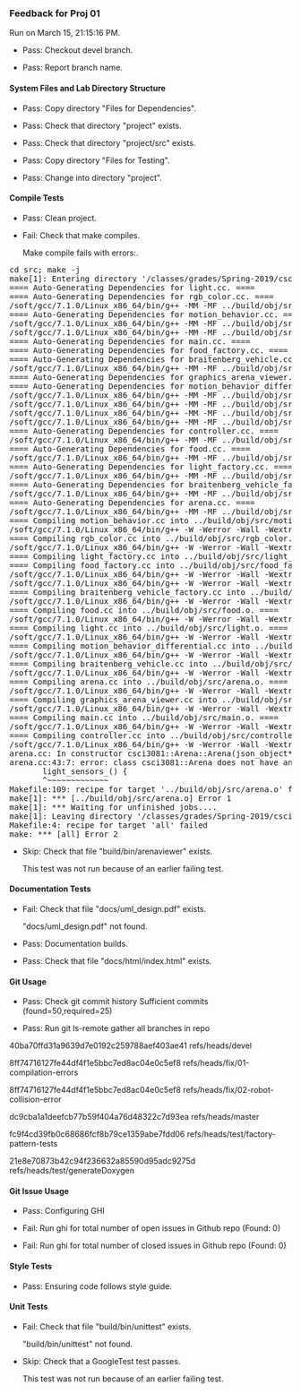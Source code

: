 ### Feedback for Proj 01

Run on March 15, 21:15:16 PM.

+ Pass: Checkout devel branch.



+ Pass: Report branch name.




#### System Files and Lab Directory Structure

+ Pass: Copy directory "Files for Dependencies".



+ Pass: Check that directory "project" exists.

+ Pass: Check that directory "project/src" exists.

+ Pass: Copy directory "Files for Testing".



+ Pass: Change into directory "project".


#### Compile Tests

+ Pass: Clean project.



+ Fail: Check that make compiles.

    Make compile fails with errors:.
<pre>cd src; make -j
make[1]: Entering directory '/classes/grades/Spring-2019/csci3081/dtorban/csci3081-grading-env/grading-scripts/grading/Proj_01_Full_Feedback/repo-scher528/project/src'
==== Auto-Generating Dependencies for light.cc. ====
==== Auto-Generating Dependencies for rgb_color.cc. ====
/soft/gcc/7.1.0/Linux_x86_64/bin/g++ -MM -MF ../build/obj/src/light.d -MP -MT ../build/obj/src/light.o -W -Werror -Wall -Wextra -fdiagnostics-color=always -Wno-missing-field-initializers -Wshadow -Wcast-align -Wcast-qual -Wformat=2 -Winit-self -Wlogical-op -Wmissing-declarations -Wmissing-include-dirs -Wredundant-decls -Wswitch-default -Weffc++ -Wsuggest-override -Wstrict-null-sentinel -Wsign-promo -Wold-style-cast -Woverloaded-virtual -Wctor-dtor-privacy -g -std=c++14 -c -I.. -I. -isystem/classes/grades/Spring-2019/csci3081/csel-s19c3081/include -isystem/classes/grades/Spring-2019/csci3081/csel-s19c3081/include/nanovg -isystem/classes/grades/Spring-2019/csci3081/csel-s19c3081/include/MinGfx-1.0 light.cc
==== Auto-Generating Dependencies for motion_behavior.cc. ====
/soft/gcc/7.1.0/Linux_x86_64/bin/g++ -MM -MF ../build/obj/src/rgb_color.d -MP -MT ../build/obj/src/rgb_color.o -W -Werror -Wall -Wextra -fdiagnostics-color=always -Wno-missing-field-initializers -Wshadow -Wcast-align -Wcast-qual -Wformat=2 -Winit-self -Wlogical-op -Wmissing-declarations -Wmissing-include-dirs -Wredundant-decls -Wswitch-default -Weffc++ -Wsuggest-override -Wstrict-null-sentinel -Wsign-promo -Wold-style-cast -Woverloaded-virtual -Wctor-dtor-privacy -g -std=c++14 -c -I.. -I. -isystem/classes/grades/Spring-2019/csci3081/csel-s19c3081/include -isystem/classes/grades/Spring-2019/csci3081/csel-s19c3081/include/nanovg -isystem/classes/grades/Spring-2019/csci3081/csel-s19c3081/include/MinGfx-1.0 rgb_color.cc
/soft/gcc/7.1.0/Linux_x86_64/bin/g++ -MM -MF ../build/obj/src/motion_behavior.d -MP -MT ../build/obj/src/motion_behavior.o -W -Werror -Wall -Wextra -fdiagnostics-color=always -Wno-missing-field-initializers -Wshadow -Wcast-align -Wcast-qual -Wformat=2 -Winit-self -Wlogical-op -Wmissing-declarations -Wmissing-include-dirs -Wredundant-decls -Wswitch-default -Weffc++ -Wsuggest-override -Wstrict-null-sentinel -Wsign-promo -Wold-style-cast -Woverloaded-virtual -Wctor-dtor-privacy -g -std=c++14 -c -I.. -I. -isystem/classes/grades/Spring-2019/csci3081/csel-s19c3081/include -isystem/classes/grades/Spring-2019/csci3081/csel-s19c3081/include/nanovg -isystem/classes/grades/Spring-2019/csci3081/csel-s19c3081/include/MinGfx-1.0 motion_behavior.cc
==== Auto-Generating Dependencies for main.cc. ====
==== Auto-Generating Dependencies for food_factory.cc. ====
==== Auto-Generating Dependencies for braitenberg_vehicle.cc. ====
/soft/gcc/7.1.0/Linux_x86_64/bin/g++ -MM -MF ../build/obj/src/food_factory.d -MP -MT ../build/obj/src/food_factory.o -W -Werror -Wall -Wextra -fdiagnostics-color=always -Wno-missing-field-initializers -Wshadow -Wcast-align -Wcast-qual -Wformat=2 -Winit-self -Wlogical-op -Wmissing-declarations -Wmissing-include-dirs -Wredundant-decls -Wswitch-default -Weffc++ -Wsuggest-override -Wstrict-null-sentinel -Wsign-promo -Wold-style-cast -Woverloaded-virtual -Wctor-dtor-privacy -g -std=c++14 -c -I.. -I. -isystem/classes/grades/Spring-2019/csci3081/csel-s19c3081/include -isystem/classes/grades/Spring-2019/csci3081/csel-s19c3081/include/nanovg -isystem/classes/grades/Spring-2019/csci3081/csel-s19c3081/include/MinGfx-1.0 food_factory.cc
==== Auto-Generating Dependencies for graphics_arena_viewer.cc. ====
==== Auto-Generating Dependencies for motion_behavior_differential.cc. ====
/soft/gcc/7.1.0/Linux_x86_64/bin/g++ -MM -MF ../build/obj/src/main.d -MP -MT ../build/obj/src/main.o -W -Werror -Wall -Wextra -fdiagnostics-color=always -Wno-missing-field-initializers -Wshadow -Wcast-align -Wcast-qual -Wformat=2 -Winit-self -Wlogical-op -Wmissing-declarations -Wmissing-include-dirs -Wredundant-decls -Wswitch-default -Weffc++ -Wsuggest-override -Wstrict-null-sentinel -Wsign-promo -Wold-style-cast -Woverloaded-virtual -Wctor-dtor-privacy -g -std=c++14 -c -I.. -I. -isystem/classes/grades/Spring-2019/csci3081/csel-s19c3081/include -isystem/classes/grades/Spring-2019/csci3081/csel-s19c3081/include/nanovg -isystem/classes/grades/Spring-2019/csci3081/csel-s19c3081/include/MinGfx-1.0 main.cc
/soft/gcc/7.1.0/Linux_x86_64/bin/g++ -MM -MF ../build/obj/src/graphics_arena_viewer.d -MP -MT ../build/obj/src/graphics_arena_viewer.o -W -Werror -Wall -Wextra -fdiagnostics-color=always -Wno-missing-field-initializers -Wshadow -Wcast-align -Wcast-qual -Wformat=2 -Winit-self -Wlogical-op -Wmissing-declarations -Wmissing-include-dirs -Wredundant-decls -Wswitch-default -Weffc++ -Wsuggest-override -Wstrict-null-sentinel -Wsign-promo -Wold-style-cast -Woverloaded-virtual -Wctor-dtor-privacy -g -std=c++14 -c -I.. -I. -isystem/classes/grades/Spring-2019/csci3081/csel-s19c3081/include -isystem/classes/grades/Spring-2019/csci3081/csel-s19c3081/include/nanovg -isystem/classes/grades/Spring-2019/csci3081/csel-s19c3081/include/MinGfx-1.0 graphics_arena_viewer.cc
/soft/gcc/7.1.0/Linux_x86_64/bin/g++ -MM -MF ../build/obj/src/motion_behavior_differential.d -MP -MT ../build/obj/src/motion_behavior_differential.o -W -Werror -Wall -Wextra -fdiagnostics-color=always -Wno-missing-field-initializers -Wshadow -Wcast-align -Wcast-qual -Wformat=2 -Winit-self -Wlogical-op -Wmissing-declarations -Wmissing-include-dirs -Wredundant-decls -Wswitch-default -Weffc++ -Wsuggest-override -Wstrict-null-sentinel -Wsign-promo -Wold-style-cast -Woverloaded-virtual -Wctor-dtor-privacy -g -std=c++14 -c -I.. -I. -isystem/classes/grades/Spring-2019/csci3081/csel-s19c3081/include -isystem/classes/grades/Spring-2019/csci3081/csel-s19c3081/include/nanovg -isystem/classes/grades/Spring-2019/csci3081/csel-s19c3081/include/MinGfx-1.0 motion_behavior_differential.cc
/soft/gcc/7.1.0/Linux_x86_64/bin/g++ -MM -MF ../build/obj/src/braitenberg_vehicle.d -MP -MT ../build/obj/src/braitenberg_vehicle.o -W -Werror -Wall -Wextra -fdiagnostics-color=always -Wno-missing-field-initializers -Wshadow -Wcast-align -Wcast-qual -Wformat=2 -Winit-self -Wlogical-op -Wmissing-declarations -Wmissing-include-dirs -Wredundant-decls -Wswitch-default -Weffc++ -Wsuggest-override -Wstrict-null-sentinel -Wsign-promo -Wold-style-cast -Woverloaded-virtual -Wctor-dtor-privacy -g -std=c++14 -c -I.. -I. -isystem/classes/grades/Spring-2019/csci3081/csel-s19c3081/include -isystem/classes/grades/Spring-2019/csci3081/csel-s19c3081/include/nanovg -isystem/classes/grades/Spring-2019/csci3081/csel-s19c3081/include/MinGfx-1.0 braitenberg_vehicle.cc
==== Auto-Generating Dependencies for controller.cc. ====
/soft/gcc/7.1.0/Linux_x86_64/bin/g++ -MM -MF ../build/obj/src/controller.d -MP -MT ../build/obj/src/controller.o -W -Werror -Wall -Wextra -fdiagnostics-color=always -Wno-missing-field-initializers -Wshadow -Wcast-align -Wcast-qual -Wformat=2 -Winit-self -Wlogical-op -Wmissing-declarations -Wmissing-include-dirs -Wredundant-decls -Wswitch-default -Weffc++ -Wsuggest-override -Wstrict-null-sentinel -Wsign-promo -Wold-style-cast -Woverloaded-virtual -Wctor-dtor-privacy -g -std=c++14 -c -I.. -I. -isystem/classes/grades/Spring-2019/csci3081/csel-s19c3081/include -isystem/classes/grades/Spring-2019/csci3081/csel-s19c3081/include/nanovg -isystem/classes/grades/Spring-2019/csci3081/csel-s19c3081/include/MinGfx-1.0 controller.cc
==== Auto-Generating Dependencies for food.cc. ====
/soft/gcc/7.1.0/Linux_x86_64/bin/g++ -MM -MF ../build/obj/src/food.d -MP -MT ../build/obj/src/food.o -W -Werror -Wall -Wextra -fdiagnostics-color=always -Wno-missing-field-initializers -Wshadow -Wcast-align -Wcast-qual -Wformat=2 -Winit-self -Wlogical-op -Wmissing-declarations -Wmissing-include-dirs -Wredundant-decls -Wswitch-default -Weffc++ -Wsuggest-override -Wstrict-null-sentinel -Wsign-promo -Wold-style-cast -Woverloaded-virtual -Wctor-dtor-privacy -g -std=c++14 -c -I.. -I. -isystem/classes/grades/Spring-2019/csci3081/csel-s19c3081/include -isystem/classes/grades/Spring-2019/csci3081/csel-s19c3081/include/nanovg -isystem/classes/grades/Spring-2019/csci3081/csel-s19c3081/include/MinGfx-1.0 food.cc
==== Auto-Generating Dependencies for light_factory.cc. ====
/soft/gcc/7.1.0/Linux_x86_64/bin/g++ -MM -MF ../build/obj/src/light_factory.d -MP -MT ../build/obj/src/light_factory.o -W -Werror -Wall -Wextra -fdiagnostics-color=always -Wno-missing-field-initializers -Wshadow -Wcast-align -Wcast-qual -Wformat=2 -Winit-self -Wlogical-op -Wmissing-declarations -Wmissing-include-dirs -Wredundant-decls -Wswitch-default -Weffc++ -Wsuggest-override -Wstrict-null-sentinel -Wsign-promo -Wold-style-cast -Woverloaded-virtual -Wctor-dtor-privacy -g -std=c++14 -c -I.. -I. -isystem/classes/grades/Spring-2019/csci3081/csel-s19c3081/include -isystem/classes/grades/Spring-2019/csci3081/csel-s19c3081/include/nanovg -isystem/classes/grades/Spring-2019/csci3081/csel-s19c3081/include/MinGfx-1.0 light_factory.cc
==== Auto-Generating Dependencies for braitenberg_vehicle_factory.cc. ====
/soft/gcc/7.1.0/Linux_x86_64/bin/g++ -MM -MF ../build/obj/src/braitenberg_vehicle_factory.d -MP -MT ../build/obj/src/braitenberg_vehicle_factory.o -W -Werror -Wall -Wextra -fdiagnostics-color=always -Wno-missing-field-initializers -Wshadow -Wcast-align -Wcast-qual -Wformat=2 -Winit-self -Wlogical-op -Wmissing-declarations -Wmissing-include-dirs -Wredundant-decls -Wswitch-default -Weffc++ -Wsuggest-override -Wstrict-null-sentinel -Wsign-promo -Wold-style-cast -Woverloaded-virtual -Wctor-dtor-privacy -g -std=c++14 -c -I.. -I. -isystem/classes/grades/Spring-2019/csci3081/csel-s19c3081/include -isystem/classes/grades/Spring-2019/csci3081/csel-s19c3081/include/nanovg -isystem/classes/grades/Spring-2019/csci3081/csel-s19c3081/include/MinGfx-1.0 braitenberg_vehicle_factory.cc
==== Auto-Generating Dependencies for arena.cc. ====
/soft/gcc/7.1.0/Linux_x86_64/bin/g++ -MM -MF ../build/obj/src/arena.d -MP -MT ../build/obj/src/arena.o -W -Werror -Wall -Wextra -fdiagnostics-color=always -Wno-missing-field-initializers -Wshadow -Wcast-align -Wcast-qual -Wformat=2 -Winit-self -Wlogical-op -Wmissing-declarations -Wmissing-include-dirs -Wredundant-decls -Wswitch-default -Weffc++ -Wsuggest-override -Wstrict-null-sentinel -Wsign-promo -Wold-style-cast -Woverloaded-virtual -Wctor-dtor-privacy -g -std=c++14 -c -I.. -I. -isystem/classes/grades/Spring-2019/csci3081/csel-s19c3081/include -isystem/classes/grades/Spring-2019/csci3081/csel-s19c3081/include/nanovg -isystem/classes/grades/Spring-2019/csci3081/csel-s19c3081/include/MinGfx-1.0 arena.cc
==== Compiling motion_behavior.cc into ../build/obj/src/motion_behavior.o. ====
/soft/gcc/7.1.0/Linux_x86_64/bin/g++ -W -Werror -Wall -Wextra -fdiagnostics-color=always -Wno-missing-field-initializers -Wshadow -Wcast-align -Wcast-qual -Wformat=2 -Winit-self -Wlogical-op -Wmissing-declarations -Wmissing-include-dirs -Wredundant-decls -Wswitch-default -Weffc++ -Wsuggest-override -Wstrict-null-sentinel -Wsign-promo -Wold-style-cast -Woverloaded-virtual -Wctor-dtor-privacy -g -std=c++14 -c -I.. -I. -isystem/classes/grades/Spring-2019/csci3081/csel-s19c3081/include -isystem/classes/grades/Spring-2019/csci3081/csel-s19c3081/include/nanovg -isystem/classes/grades/Spring-2019/csci3081/csel-s19c3081/include/MinGfx-1.0  -c -o  ../build/obj/src/motion_behavior.o motion_behavior.cc
==== Compiling rgb_color.cc into ../build/obj/src/rgb_color.o. ====
/soft/gcc/7.1.0/Linux_x86_64/bin/g++ -W -Werror -Wall -Wextra -fdiagnostics-color=always -Wno-missing-field-initializers -Wshadow -Wcast-align -Wcast-qual -Wformat=2 -Winit-self -Wlogical-op -Wmissing-declarations -Wmissing-include-dirs -Wredundant-decls -Wswitch-default -Weffc++ -Wsuggest-override -Wstrict-null-sentinel -Wsign-promo -Wold-style-cast -Woverloaded-virtual -Wctor-dtor-privacy -g -std=c++14 -c -I.. -I. -isystem/classes/grades/Spring-2019/csci3081/csel-s19c3081/include -isystem/classes/grades/Spring-2019/csci3081/csel-s19c3081/include/nanovg -isystem/classes/grades/Spring-2019/csci3081/csel-s19c3081/include/MinGfx-1.0  -c -o  ../build/obj/src/rgb_color.o rgb_color.cc
==== Compiling light_factory.cc into ../build/obj/src/light_factory.o. ====
==== Compiling food_factory.cc into ../build/obj/src/food_factory.o. ====
/soft/gcc/7.1.0/Linux_x86_64/bin/g++ -W -Werror -Wall -Wextra -fdiagnostics-color=always -Wno-missing-field-initializers -Wshadow -Wcast-align -Wcast-qual -Wformat=2 -Winit-self -Wlogical-op -Wmissing-declarations -Wmissing-include-dirs -Wredundant-decls -Wswitch-default -Weffc++ -Wsuggest-override -Wstrict-null-sentinel -Wsign-promo -Wold-style-cast -Woverloaded-virtual -Wctor-dtor-privacy -g -std=c++14 -c -I.. -I. -isystem/classes/grades/Spring-2019/csci3081/csel-s19c3081/include -isystem/classes/grades/Spring-2019/csci3081/csel-s19c3081/include/nanovg -isystem/classes/grades/Spring-2019/csci3081/csel-s19c3081/include/MinGfx-1.0  -c -o  ../build/obj/src/food_factory.o food_factory.cc
/soft/gcc/7.1.0/Linux_x86_64/bin/g++ -W -Werror -Wall -Wextra -fdiagnostics-color=always -Wno-missing-field-initializers -Wshadow -Wcast-align -Wcast-qual -Wformat=2 -Winit-self -Wlogical-op -Wmissing-declarations -Wmissing-include-dirs -Wredundant-decls -Wswitch-default -Weffc++ -Wsuggest-override -Wstrict-null-sentinel -Wsign-promo -Wold-style-cast -Woverloaded-virtual -Wctor-dtor-privacy -g -std=c++14 -c -I.. -I. -isystem/classes/grades/Spring-2019/csci3081/csel-s19c3081/include -isystem/classes/grades/Spring-2019/csci3081/csel-s19c3081/include/nanovg -isystem/classes/grades/Spring-2019/csci3081/csel-s19c3081/include/MinGfx-1.0  -c -o  ../build/obj/src/light_factory.o light_factory.cc
==== Compiling braitenberg_vehicle_factory.cc into ../build/obj/src/braitenberg_vehicle_factory.o. ====
/soft/gcc/7.1.0/Linux_x86_64/bin/g++ -W -Werror -Wall -Wextra -fdiagnostics-color=always -Wno-missing-field-initializers -Wshadow -Wcast-align -Wcast-qual -Wformat=2 -Winit-self -Wlogical-op -Wmissing-declarations -Wmissing-include-dirs -Wredundant-decls -Wswitch-default -Weffc++ -Wsuggest-override -Wstrict-null-sentinel -Wsign-promo -Wold-style-cast -Woverloaded-virtual -Wctor-dtor-privacy -g -std=c++14 -c -I.. -I. -isystem/classes/grades/Spring-2019/csci3081/csel-s19c3081/include -isystem/classes/grades/Spring-2019/csci3081/csel-s19c3081/include/nanovg -isystem/classes/grades/Spring-2019/csci3081/csel-s19c3081/include/MinGfx-1.0  -c -o  ../build/obj/src/braitenberg_vehicle_factory.o braitenberg_vehicle_factory.cc
==== Compiling food.cc into ../build/obj/src/food.o. ====
/soft/gcc/7.1.0/Linux_x86_64/bin/g++ -W -Werror -Wall -Wextra -fdiagnostics-color=always -Wno-missing-field-initializers -Wshadow -Wcast-align -Wcast-qual -Wformat=2 -Winit-self -Wlogical-op -Wmissing-declarations -Wmissing-include-dirs -Wredundant-decls -Wswitch-default -Weffc++ -Wsuggest-override -Wstrict-null-sentinel -Wsign-promo -Wold-style-cast -Woverloaded-virtual -Wctor-dtor-privacy -g -std=c++14 -c -I.. -I. -isystem/classes/grades/Spring-2019/csci3081/csel-s19c3081/include -isystem/classes/grades/Spring-2019/csci3081/csel-s19c3081/include/nanovg -isystem/classes/grades/Spring-2019/csci3081/csel-s19c3081/include/MinGfx-1.0  -c -o  ../build/obj/src/food.o food.cc
==== Compiling light.cc into ../build/obj/src/light.o. ====
/soft/gcc/7.1.0/Linux_x86_64/bin/g++ -W -Werror -Wall -Wextra -fdiagnostics-color=always -Wno-missing-field-initializers -Wshadow -Wcast-align -Wcast-qual -Wformat=2 -Winit-self -Wlogical-op -Wmissing-declarations -Wmissing-include-dirs -Wredundant-decls -Wswitch-default -Weffc++ -Wsuggest-override -Wstrict-null-sentinel -Wsign-promo -Wold-style-cast -Woverloaded-virtual -Wctor-dtor-privacy -g -std=c++14 -c -I.. -I. -isystem/classes/grades/Spring-2019/csci3081/csel-s19c3081/include -isystem/classes/grades/Spring-2019/csci3081/csel-s19c3081/include/nanovg -isystem/classes/grades/Spring-2019/csci3081/csel-s19c3081/include/MinGfx-1.0  -c -o  ../build/obj/src/light.o light.cc
==== Compiling motion_behavior_differential.cc into ../build/obj/src/motion_behavior_differential.o. ====
/soft/gcc/7.1.0/Linux_x86_64/bin/g++ -W -Werror -Wall -Wextra -fdiagnostics-color=always -Wno-missing-field-initializers -Wshadow -Wcast-align -Wcast-qual -Wformat=2 -Winit-self -Wlogical-op -Wmissing-declarations -Wmissing-include-dirs -Wredundant-decls -Wswitch-default -Weffc++ -Wsuggest-override -Wstrict-null-sentinel -Wsign-promo -Wold-style-cast -Woverloaded-virtual -Wctor-dtor-privacy -g -std=c++14 -c -I.. -I. -isystem/classes/grades/Spring-2019/csci3081/csel-s19c3081/include -isystem/classes/grades/Spring-2019/csci3081/csel-s19c3081/include/nanovg -isystem/classes/grades/Spring-2019/csci3081/csel-s19c3081/include/MinGfx-1.0  -c -o  ../build/obj/src/motion_behavior_differential.o motion_behavior_differential.cc
==== Compiling braitenberg_vehicle.cc into ../build/obj/src/braitenberg_vehicle.o. ====
/soft/gcc/7.1.0/Linux_x86_64/bin/g++ -W -Werror -Wall -Wextra -fdiagnostics-color=always -Wno-missing-field-initializers -Wshadow -Wcast-align -Wcast-qual -Wformat=2 -Winit-self -Wlogical-op -Wmissing-declarations -Wmissing-include-dirs -Wredundant-decls -Wswitch-default -Weffc++ -Wsuggest-override -Wstrict-null-sentinel -Wsign-promo -Wold-style-cast -Woverloaded-virtual -Wctor-dtor-privacy -g -std=c++14 -c -I.. -I. -isystem/classes/grades/Spring-2019/csci3081/csel-s19c3081/include -isystem/classes/grades/Spring-2019/csci3081/csel-s19c3081/include/nanovg -isystem/classes/grades/Spring-2019/csci3081/csel-s19c3081/include/MinGfx-1.0  -c -o  ../build/obj/src/braitenberg_vehicle.o braitenberg_vehicle.cc
==== Compiling arena.cc into ../build/obj/src/arena.o. ====
/soft/gcc/7.1.0/Linux_x86_64/bin/g++ -W -Werror -Wall -Wextra -fdiagnostics-color=always -Wno-missing-field-initializers -Wshadow -Wcast-align -Wcast-qual -Wformat=2 -Winit-self -Wlogical-op -Wmissing-declarations -Wmissing-include-dirs -Wredundant-decls -Wswitch-default -Weffc++ -Wsuggest-override -Wstrict-null-sentinel -Wsign-promo -Wold-style-cast -Woverloaded-virtual -Wctor-dtor-privacy -g -std=c++14 -c -I.. -I. -isystem/classes/grades/Spring-2019/csci3081/csel-s19c3081/include -isystem/classes/grades/Spring-2019/csci3081/csel-s19c3081/include/nanovg -isystem/classes/grades/Spring-2019/csci3081/csel-s19c3081/include/MinGfx-1.0  -c -o  ../build/obj/src/arena.o arena.cc
==== Compiling graphics_arena_viewer.cc into ../build/obj/src/graphics_arena_viewer.o. ====
/soft/gcc/7.1.0/Linux_x86_64/bin/g++ -W -Werror -Wall -Wextra -fdiagnostics-color=always -Wno-missing-field-initializers -Wshadow -Wcast-align -Wcast-qual -Wformat=2 -Winit-self -Wlogical-op -Wmissing-declarations -Wmissing-include-dirs -Wredundant-decls -Wswitch-default -Weffc++ -Wsuggest-override -Wstrict-null-sentinel -Wsign-promo -Wold-style-cast -Woverloaded-virtual -Wctor-dtor-privacy -g -std=c++14 -c -I.. -I. -isystem/classes/grades/Spring-2019/csci3081/csel-s19c3081/include -isystem/classes/grades/Spring-2019/csci3081/csel-s19c3081/include/nanovg -isystem/classes/grades/Spring-2019/csci3081/csel-s19c3081/include/MinGfx-1.0  -c -o  ../build/obj/src/graphics_arena_viewer.o graphics_arena_viewer.cc
==== Compiling main.cc into ../build/obj/src/main.o. ====
/soft/gcc/7.1.0/Linux_x86_64/bin/g++ -W -Werror -Wall -Wextra -fdiagnostics-color=always -Wno-missing-field-initializers -Wshadow -Wcast-align -Wcast-qual -Wformat=2 -Winit-self -Wlogical-op -Wmissing-declarations -Wmissing-include-dirs -Wredundant-decls -Wswitch-default -Weffc++ -Wsuggest-override -Wstrict-null-sentinel -Wsign-promo -Wold-style-cast -Woverloaded-virtual -Wctor-dtor-privacy -g -std=c++14 -c -I.. -I. -isystem/classes/grades/Spring-2019/csci3081/csel-s19c3081/include -isystem/classes/grades/Spring-2019/csci3081/csel-s19c3081/include/nanovg -isystem/classes/grades/Spring-2019/csci3081/csel-s19c3081/include/MinGfx-1.0  -c -o  ../build/obj/src/main.o main.cc
==== Compiling controller.cc into ../build/obj/src/controller.o. ====
/soft/gcc/7.1.0/Linux_x86_64/bin/g++ -W -Werror -Wall -Wextra -fdiagnostics-color=always -Wno-missing-field-initializers -Wshadow -Wcast-align -Wcast-qual -Wformat=2 -Winit-self -Wlogical-op -Wmissing-declarations -Wmissing-include-dirs -Wredundant-decls -Wswitch-default -Weffc++ -Wsuggest-override -Wstrict-null-sentinel -Wsign-promo -Wold-style-cast -Woverloaded-virtual -Wctor-dtor-privacy -g -std=c++14 -c -I.. -I. -isystem/classes/grades/Spring-2019/csci3081/csel-s19c3081/include -isystem/classes/grades/Spring-2019/csci3081/csel-s19c3081/include/nanovg -isystem/classes/grades/Spring-2019/csci3081/csel-s19c3081/include/MinGfx-1.0  -c -o  ../build/obj/src/controller.o controller.cc
arena.cc: In constructor csci3081::Arena::Arena(json_object*):
arena.cc:43:7: error: class csci3081::Arena does not have any field named light_sensors_
       light_sensors_() {
       ^~~~~~~~~~~~~~
Makefile:109: recipe for target '../build/obj/src/arena.o' failed
make[1]: *** [../build/obj/src/arena.o] Error 1
make[1]: *** Waiting for unfinished jobs....
make[1]: Leaving directory '/classes/grades/Spring-2019/csci3081/dtorban/csci3081-grading-env/grading-scripts/grading/Proj_01_Full_Feedback/repo-scher528/project/src'
Makefile:4: recipe for target 'all' failed
make: *** [all] Error 2
</pre>



+ Skip: Check that file "build/bin/arenaviewer" exists.

  This test was not run because of an earlier failing test.


#### Documentation Tests

+ Fail: Check that file "docs/uml_design.pdf" exists.

     "docs/uml_design.pdf" not found.

+ Pass: Documentation builds.



+ Pass: Check that file "docs/html/index.html" exists.


#### Git Usage

+ Pass: Check git commit history
Sufficient commits (found=50,required=25)

+ Pass: Run git ls-remote gather all branches in repo

40ba70ffd31a9639d7e0192c259788aef403ae41	refs/heads/devel

8ff74716127fe44df4f1e5bbc7ed8ac04e0c5ef8	refs/heads/fix/01-compilation-errors

8ff74716127fe44df4f1e5bbc7ed8ac04e0c5ef8	refs/heads/fix/02-robot-collision-error

dc9cba1a1deefcb77b59f404a76d48322c7d93ea	refs/heads/master

fc9f4cd39fb0c68686fcf8b79ce1359abe7fdd06	refs/heads/test/factory-pattern-tests

21e8e70873b42c94f236632a85590d95adc9275d	refs/heads/test/generateDoxygen




#### Git Issue Usage

+ Pass: Configuring GHI

+ Fail: Run ghi for total number of open issues in Github repo (Found: 0)

+ Fail: Run ghi for total number of closed issues in Github repo (Found: 0)


#### Style Tests

+ Pass: Ensuring code follows style guide.




#### Unit Tests

+ Fail: Check that file "build/bin/unittest" exists.

     "build/bin/unittest" not found.

+ Skip: Check that a GoogleTest test passes.

  This test was not run because of an earlier failing test.

